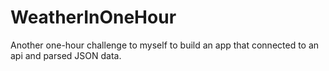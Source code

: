 # WeatherInOneHour

Another one-hour challenge to myself to build an app that connected to an api and parsed JSON data. 
